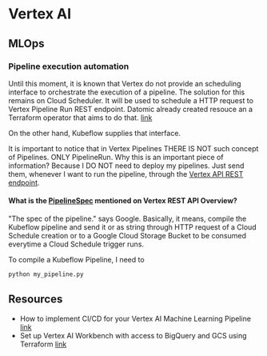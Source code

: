 # Vertex AI



## MLOps

### Pipeline execution automation
Until this moment, it is known that Vertex do not provide an scheduling interface to orchestrate the execution of a pipeline. The solution for this remains on Cloud Scheduler. It will be used to schedule a HTTP request to Vertex Pipeline Run REST endpoint. Datomic already created resouce an a Terraform operator that aims to do that. [link](https://datatonic.com/insights/vertex-ai-pipelines-terraform-cloud-scheduler/) 

On the other hand, Kubeflow supplies that interface. 

It is important to notice that in Vertex Pipelines THERE IS NOT such concept of Pipelines. ONLY PipelineRun. 
Why this is an important piece of information? Because I DO NOT need to deploy my pipelines. Just send them, whenever I want to run the pipeline, through the [Vertex API REST endpoint](https://cloud.google.com/vertex-ai/docs/reference/rest/v1/projects.locations.pipelineJobs). 

#### What is the [PipelineSpec](https://cloud.google.com/vertex-ai/docs/reference/rest/v1/projects.locations.pipelineJobs#PipelineJob.FIELDS.pipeline_spec) mentioned on Vertex REST API Overview?

"The spec of the pipeline." says Google.
Basically, it means, compile the Kubeflow pipeline and send it or as string through HTTP request of a Cloud Schedule creation or to a Google Cloud Storage Bucket to be consumed everytime a Cloud Schedule trigger runs.

To compile a Kubeflow Pipeline, I need to 
```py
python my_pipeline.py
```

## Resources
- How to implement CI/CD for your Vertex AI Machine Learning Pipeline [link](https://medium.com/google-cloud/how-to-implement-ci-cd-for-your-vertex-ai-pipeline-27963bead8bd)
- Set up Vertex AI Workbench with access to BigQuery and GCS using Terraform [link](https://nakamasato.medium.com/set-up-vertex-ai-workbench-with-access-to-bigquery-and-gcs-using-terraform-3844e7cb65bb)